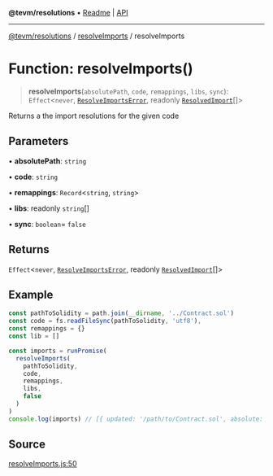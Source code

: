 **@tevm/resolutions** • [Readme](../../README.md) \| [API](../../modules.md)

***

[@tevm/resolutions](../../README.md) / [resolveImports](../README.md) / resolveImports

# Function: resolveImports()

> **resolveImports**(`absolutePath`, `code`, `remappings`, `libs`, `sync`): `Effect`\<`never`, [`ResolveImportsError`](../type-aliases/ResolveImportsError.md), readonly [`ResolvedImport`](../../types/type-aliases/ResolvedImport.md)[]\>

Returns a the import resolutions for the given code

## Parameters

• **absolutePath**: `string`

• **code**: `string`

• **remappings**: `Record`\<`string`, `string`\>

• **libs**: readonly `string`[]

• **sync**: `boolean`= `false`

## Returns

`Effect`\<`never`, [`ResolveImportsError`](../type-aliases/ResolveImportsError.md), readonly [`ResolvedImport`](../../types/type-aliases/ResolvedImport.md)[]\>

## Example

```ts
const pathToSolidity = path.join(__dirname, '../Contract.sol')
const code = fs.readFileSync(pathToSolidity, 'utf8'),
const remappings = {}
const lib = []

const imports = runPromise(
  resolveImports(
    pathToSolidity,
    code,
    remappings,
    libs,
    false
  )
)
console.log(imports) // [{ updated: '/path/to/Contract.sol', absolute: '/path/to/Contract.sol', original: '../Contract.sol' }]
```

## Source

[resolveImports.js:50](https://github.com/evmts/tevm-monorepo/blob/main/bundler-packages/resolutions/src/resolveImports.js#L50)
